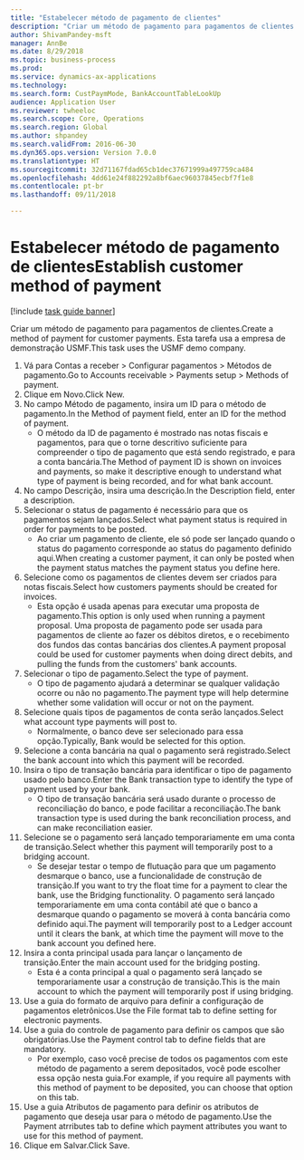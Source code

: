 ```yaml
--- 
title: "Estabelecer método de pagamento de clientes"
description: "Criar um método de pagamento para pagamentos de clientes."
author: ShivamPandey-msft
manager: AnnBe
ms.date: 8/29/2018
ms.topic: business-process
ms.prod: 
ms.service: dynamics-ax-applications
ms.technology: 
ms.search.form: CustPaymMode, BankAccountTableLookUp
audience: Application User
ms.reviewer: twheeloc
ms.search.scope: Core, Operations
ms.search.region: Global
ms.author: shpandey
ms.search.validFrom: 2016-06-30
ms.dyn365.ops.version: Version 7.0.0
ms.translationtype: HT
ms.sourcegitcommit: 32d71167fdad65cb1dec37671999a497759ca484
ms.openlocfilehash: 4dd61e24f882292a8bf6aec96037845ecbf7f1e8
ms.contentlocale: pt-br
ms.lasthandoff: 09/11/2018

---
```

# <a name="establish-customer-method-of-payment"></a><span data-ttu-id="3bd62-103">Estabelecer método de pagamento de clientes</span><span class="sxs-lookup"><span data-stu-id="3bd62-103">Establish customer method of payment</span></span>

[!include [task guide banner](../../includes/task-guide-banner.md)]

<span data-ttu-id="3bd62-104">Criar um método de pagamento para pagamentos de clientes.</span><span class="sxs-lookup"><span data-stu-id="3bd62-104">Create a method of payment for customer payments.</span></span> <span data-ttu-id="3bd62-105">Esta tarefa usa a empresa de demonstração USMF.</span><span class="sxs-lookup"><span data-stu-id="3bd62-105">This task uses the USMF demo company.</span></span>

1. <span data-ttu-id="3bd62-106">Vá para Contas a receber > Configurar pagamentos > Métodos de pagamento.</span><span class="sxs-lookup"><span data-stu-id="3bd62-106">Go to Accounts receivable > Payments setup > Methods of payment.</span></span>
2. <span data-ttu-id="3bd62-107">Clique em Novo.</span><span class="sxs-lookup"><span data-stu-id="3bd62-107">Click New.</span></span>
3. <span data-ttu-id="3bd62-108">No campo Método de pagamento, insira um ID para o método de pagamento.</span><span class="sxs-lookup"><span data-stu-id="3bd62-108">In the Method of payment field, enter an ID for the method of payment.</span></span>
    * <span data-ttu-id="3bd62-109">O método da ID de pagamento é mostrado nas notas fiscais e pagamentos, para que o torne descritivo suficiente para compreender o tipo de pagamento que está sendo registrado, e para a conta bancária.</span><span class="sxs-lookup"><span data-stu-id="3bd62-109">The Method of payment ID is shown on invoices and payments, so make it descriptive enough to understand what type of payment is being recorded, and for what bank account.</span></span>  
4. <span data-ttu-id="3bd62-110">No campo Descrição, insira uma descrição.</span><span class="sxs-lookup"><span data-stu-id="3bd62-110">In the Description field, enter a description.</span></span>
5. <span data-ttu-id="3bd62-111">Selecionar o status de pagamento é necessário para que os pagamentos sejam lançados.</span><span class="sxs-lookup"><span data-stu-id="3bd62-111">Select what payment status is required in order for payments to be posted.</span></span>
    * <span data-ttu-id="3bd62-112">Ao criar um pagamento de cliente, ele só pode ser lançado quando o status do pagamento corresponde ao status do pagamento definido aqui.</span><span class="sxs-lookup"><span data-stu-id="3bd62-112">When creating a customer payment, it can only be posted when the payment status matches the payment status you define here.</span></span>  
6. <span data-ttu-id="3bd62-113">Selecione como os pagamentos de clientes devem ser criados para notas fiscais.</span><span class="sxs-lookup"><span data-stu-id="3bd62-113">Select how customers payments should be created for invoices.</span></span>
    * <span data-ttu-id="3bd62-114">Esta opção é usada apenas para executar uma proposta de pagamento.</span><span class="sxs-lookup"><span data-stu-id="3bd62-114">This option is only used when running a payment proposal.</span></span> <span data-ttu-id="3bd62-115">Uma proposta de pagamento pode ser usada para pagamentos de cliente ao fazer os débitos diretos, e o recebimento dos fundos das contas bancárias dos clientes.</span><span class="sxs-lookup"><span data-stu-id="3bd62-115">A payment proposal could be used for customer payments when doing direct debits, and pulling the funds from the customers' bank accounts.</span></span>  
7. <span data-ttu-id="3bd62-116">Selecionar o tipo de pagamento.</span><span class="sxs-lookup"><span data-stu-id="3bd62-116">Select the type of payment.</span></span>
    * <span data-ttu-id="3bd62-117">O tipo de pagamento ajudará a determinar se qualquer validação ocorre ou não no pagamento.</span><span class="sxs-lookup"><span data-stu-id="3bd62-117">The payment type will help determine whether some validation will occur or not on the payment.</span></span>  
8. <span data-ttu-id="3bd62-118">Selecione quais tipos de pagamentos de conta serão lançados.</span><span class="sxs-lookup"><span data-stu-id="3bd62-118">Select what account type payments will post to.</span></span>
    * <span data-ttu-id="3bd62-119">Normalmente, o banco deve ser selecionado para essa opção.</span><span class="sxs-lookup"><span data-stu-id="3bd62-119">Typically, Bank would be selected for this option.</span></span>  
9. <span data-ttu-id="3bd62-120">Selecione a conta bancária na qual o pagamento será registrado.</span><span class="sxs-lookup"><span data-stu-id="3bd62-120">Select the bank account into which this payment will be recorded.</span></span>
10. <span data-ttu-id="3bd62-121">Insira o tipo de transação bancária para identificar o tipo de pagamento usado pelo banco.</span><span class="sxs-lookup"><span data-stu-id="3bd62-121">Enter the Bank transaction type to identify the type of payment used by your bank.</span></span>
    * <span data-ttu-id="3bd62-122">O tipo de transação bancária será usado durante o processo de reconciliação do banco, e pode facilitar a reconciliação.</span><span class="sxs-lookup"><span data-stu-id="3bd62-122">The bank transaction type is used during the bank reconciliation process, and can make reconciliation easier.</span></span>  
11. <span data-ttu-id="3bd62-123">Selecione se o pagamento será lançado temporariamente em uma conta de transição.</span><span class="sxs-lookup"><span data-stu-id="3bd62-123">Select whether this payment will temporarily post to a bridging account.</span></span>
    * <span data-ttu-id="3bd62-124">Se desejar testar o tempo de flutuação para que um pagamento desmarque o banco, use a funcionalidade de construção de transição.</span><span class="sxs-lookup"><span data-stu-id="3bd62-124">If you want to try the float time for a payment to clear the bank, use the Bridging functionality.</span></span> <span data-ttu-id="3bd62-125">O pagamento será lançado temporariamente em uma conta contábil até que o banco a desmarque quando o pagamento se moverá à conta bancária como definido aqui.</span><span class="sxs-lookup"><span data-stu-id="3bd62-125">The payment will temporarily post to a Ledger account until it clears the bank, at which time the payment will move to the bank account you defined here.</span></span>  
12. <span data-ttu-id="3bd62-126">Insira a conta principal usada para lançar o lançamento de transição.</span><span class="sxs-lookup"><span data-stu-id="3bd62-126">Enter the main account used for the bridging posting.</span></span>
    * <span data-ttu-id="3bd62-127">Esta é a conta principal a qual o pagamento será lançado se temporariamente usar a construção de transição.</span><span class="sxs-lookup"><span data-stu-id="3bd62-127">This is the main account to which the payment will temporarily post if using bridging.</span></span>  
13. <span data-ttu-id="3bd62-128">Use a guia do formato de arquivo para definir a configuração de pagamentos eletrônicos.</span><span class="sxs-lookup"><span data-stu-id="3bd62-128">Use the File format tab to define setting for electronic payments.</span></span>
14. <span data-ttu-id="3bd62-129">Use a guia do controle de pagamento para definir os campos que são obrigatórias.</span><span class="sxs-lookup"><span data-stu-id="3bd62-129">Use the Payment control tab to define fields that are mandatory.</span></span>
    * <span data-ttu-id="3bd62-130">Por exemplo, caso você precise de todos os pagamentos com este método de pagamento a serem depositados, você pode escolher essa opção nesta guia.</span><span class="sxs-lookup"><span data-stu-id="3bd62-130">For example, if you require all payments with this method of payment to be deposited, you can choose that option on this tab.</span></span>  
15. <span data-ttu-id="3bd62-131">Use a guia Atributos de pagamento para definir os atributos de pagamento que deseja usar para o método de pagamento.</span><span class="sxs-lookup"><span data-stu-id="3bd62-131">Use the Payment atrributes tab to define which payment attributes you want to use for this method of payment.</span></span>
16. <span data-ttu-id="3bd62-132">Clique em Salvar.</span><span class="sxs-lookup"><span data-stu-id="3bd62-132">Click Save.</span></span>


